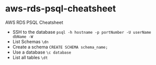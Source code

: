 # aws-rds-psql-cheatsheet
AWS RDS PSQL Cheatsheet

- SSH to the database
`psql -h hostname -p portNumber -U userName dbName -W`
- List Schemas
`\dn`
- Create a schema
`CREATE SCHEMA schema_name;`
- Use a database
`\c database`
- List all tables
`\dt`

